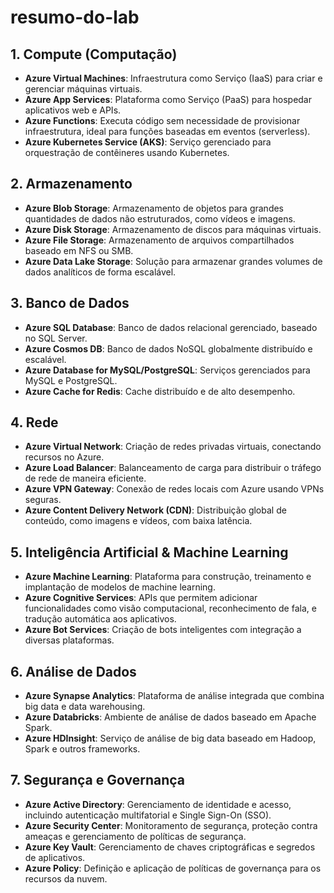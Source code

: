 # resumo-do-lab
## 1. Compute (Computação)
- **Azure Virtual Machines**: Infraestrutura como Serviço (IaaS) para criar e gerenciar máquinas virtuais.
- **Azure App Services**: Plataforma como Serviço (PaaS) para hospedar aplicativos web e APIs.
- **Azure Functions**: Executa código sem necessidade de provisionar infraestrutura, ideal para funções baseadas em eventos (serverless).
- **Azure Kubernetes Service (AKS)**: Serviço gerenciado para orquestração de contêineres usando Kubernetes.

## 2. Armazenamento
- **Azure Blob Storage**: Armazenamento de objetos para grandes quantidades de dados não estruturados, como vídeos e imagens.
- **Azure Disk Storage**: Armazenamento de discos para máquinas virtuais.
- **Azure File Storage**: Armazenamento de arquivos compartilhados baseado em NFS ou SMB.
- **Azure Data Lake Storage**: Solução para armazenar grandes volumes de dados analíticos de forma escalável.

## 3. Banco de Dados
- **Azure SQL Database**: Banco de dados relacional gerenciado, baseado no SQL Server.
- **Azure Cosmos DB**: Banco de dados NoSQL globalmente distribuído e escalável.
- **Azure Database for MySQL/PostgreSQL**: Serviços gerenciados para MySQL e PostgreSQL.
- **Azure Cache for Redis**: Cache distribuído e de alto desempenho.

## 4. Rede
- **Azure Virtual Network**: Criação de redes privadas virtuais, conectando recursos no Azure.
- **Azure Load Balancer**: Balanceamento de carga para distribuir o tráfego de rede de maneira eficiente.
- **Azure VPN Gateway**: Conexão de redes locais com Azure usando VPNs seguras.
- **Azure Content Delivery Network (CDN)**: Distribuição global de conteúdo, como imagens e vídeos, com baixa latência.

## 5. Inteligência Artificial & Machine Learning
- **Azure Machine Learning**: Plataforma para construção, treinamento e implantação de modelos de machine learning.
- **Azure Cognitive Services**: APIs que permitem adicionar funcionalidades como visão computacional, reconhecimento de fala, e tradução automática aos aplicativos.
- **Azure Bot Services**: Criação de bots inteligentes com integração a diversas plataformas.

## 6. Análise de Dados
- **Azure Synapse Analytics**: Plataforma de análise integrada que combina big data e data warehousing.
- **Azure Databricks**: Ambiente de análise de dados baseado em Apache Spark.
- **Azure HDInsight**: Serviço de análise de big data baseado em Hadoop, Spark e outros frameworks.

## 7. Segurança e Governança
- **Azure Active Directory**: Gerenciamento de identidade e acesso, incluindo autenticação multifatorial e Single Sign-On (SSO).
- **Azure Security Center**: Monitoramento de segurança, proteção contra ameaças e gerenciamento de políticas de segurança.
- **Azure Key Vault**: Gerenciamento de chaves criptográficas e segredos de aplicativos.
- **Azure Policy**: Definição e aplicação de políticas de governança para os recursos da nuvem.
